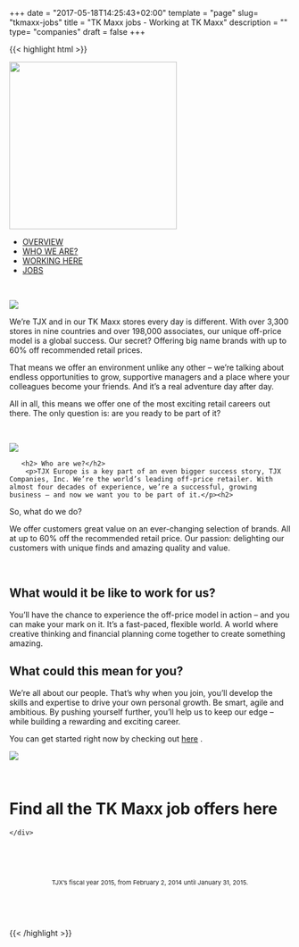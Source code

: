+++
date = "2017-05-18T14:25:43+02:00"
template = "page" 
slug= "tkmaxx-jobs"
title = "TK Maxx jobs - Working at TK Maxx"
description = ""
type= "companies"
draft = false
+++

{{< highlight html >}}
<link rel="stylesheet" type="text/css" href="/global-assets/brands/tkmaxx/css/tkmaxx-ebp.css">
<div>
    <p>
        <a data-toggle="tab" href="#overview"> <img src="https://s3-eu-west-1.amazonaws.com/fu-logo/svg/tk-maxx_tjx_logo.svg" style="margin: 0 auto; width: 300px;" class="img-responsive" /> </a>
    </p>
    <!-- Nav tabs -->
    <ul class="nav nav-tabs nav-justified">
        <li class="active">
            <a data-toggle="tab" href="#overview">OVERVIEW</a></li>
        <li>
            <a data-toggle="tab" href="#who">WHO&nbsp;WE&nbsp;ARE?</a></li>
        <li>
            <a data-toggle="tab" href="#working">WORKING&nbsp;HERE</a></li>
        <li>
            <a data-toggle="tab" href="#jobs">JOBS</a></li>
    </ul>
</div>

<!-- Tab panes -->
<div class="tab-content">
    <div class="tab-pane fade in active" id="overview">
        <p>&nbsp;</p><p>
<img class="img-responsive" src="https://fashionunited.uk/images/landing-pages/tjx/15d-goldlabeldouble_1140x540.jpg"></p>
        <p>We’re TJX and in our TK Maxx stores every day is different. With over 3,300 stores in nine countries and over 198,000 associates, our unique off-price model is a global success. Our secret? Offering big name brands with up to 60% off recommended retail prices.
</p><p>
That means we offer an environment unlike any other – we’re talking about endless opportunities to grow, supportive managers and a place where your colleagues become your friends. And it’s a real adventure day after day. 
</p><p>
All in all, this means we offer one of the most exciting retail careers out there. The only question is: are you ready to be part of it?</p>
    </div>
    <div class="tab-pane" id="who">
        <p>&nbsp;</p><p>
<img class="img-responsive" src="https://fashionunited.uk/images/landing-pages/tjx/16-m_casualcontemp-monochrome_1140x540.jpg"></p>

       <h2> Who are we?</h2>
        <p>TJX Europe is a key part of an even bigger success story, TJX Companies, Inc. We’re the world’s leading off-price retailer. With almost four decades of experience, we’re a successful, growing business – and now we want you to be part of it.</p><h2>
So, what do we do?</h2><p>We offer customers great value on an ever-changing selection of brands. All at up to 60% off the recommended retail price. Our passion: delighting our customers with unique finds and amazing quality and value. </p>
    </div>
    <div class="tab-pane" id="working">
        <p>&nbsp;</p>
        
<div style="margin:0 auto;" class="row">
    <div class="col-sm-6">
<h2>What would it be like to work for us?</h2>
<p>You’ll have the chance to experience the off-price model in action – and you can make your mark on it. It’s a fast-paced, flexible world. A world where creative thinking and financial planning come together to create something amazing. </p>
<h2>What could this mean for you?</h2><p>We’re all about our people. That’s why when you join, you’ll develop the skills and expertise to drive your own personal growth. Be smart, agile and ambitious. By pushing yourself further, you’ll help us to keep our edge – while building a rewarding and exciting career.</p><p>
You can get started right now by checking out <a data-toggle="tab" href="#jobs">here</a>
<!-- <a href="http://www.fashionunited.co.uk/fashion-job/all-categories?jobsearch=TJX+uk"><u>here</u></a> -->
.</p>
    </div>
    <div class="col-sm-6">
<img class="img-responsive" src="https://fashionunited.uk/images/landing-pages/tjx/32-d_modbox-double-denim_1140h.jpg">
    </div>
</div>    </div>
    <div class="tab-pane" id="jobs">
        <p>&nbsp;</p>
        <h1>Find all the TK Maxx job offers here</h1>
<div class="fu-accordion-list">
    <div class="fu-embed-jobs" data-component="CompanyJobs" data-limit="50" data-locales="en-GB" data-profile_id="ansebSZHxYvvfiREJ">
        <script src="/global-assets/jobs-embed/embed.js" async=""></script>
    </div>
</div>



    </div>
</div>
<div style="margin:0 auto; padding: 50px; font-size: 11px;"><p align="center">
TJX’s fiscal year 2015, from February 2, 2014 until January 31, 2015.</p></div>

{{< /highlight >}}
